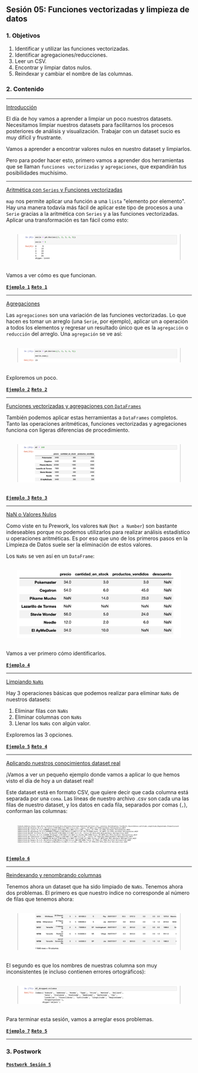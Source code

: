 
## Sesión 05: Funciones vectorizadas y limpieza de datos

### 1. Objetivos

1. Identificar y utilizar las funciones vectorizadas.
2. Identificar agregaciones/reducciones.
3. Leer un CSV.
4. Encontrar y limpiar datos nulos.
5. Reindexar y cambiar el nombre de las columnas.

### 2. Contenido

---

<ins>Introducción</ins>

El día de hoy vamos a aprender a limpiar un poco nuestros datasets. Necesitamos limpiar nuestros datasets para facilitarnos los procesos posteriores de análisis y visualización. Trabajar con un dataset sucio es muy difícil y frustrante.

Vamos a aprender a encontrar valores nulos en nuestro dataset y limpiarlos.

Pero para poder hacer esto, primero vamos a aprender dos herramientas que se llaman `funciones vectorizadas` y `agregaciones`, que expandirán tus posibilidades muchísimo.

---

<ins>Aritmética con `Series` y Funciones vectorizadas</ins>

`map` nos permite aplicar una función a una `lista` "elemento por elemento". Hay una manera todavía más fácil de aplicar este tipo de procesos a una `Serie` gracias a la aritmética con `Series` y a las funciones vectorizadas. Aplicar una transformación es tan fácil como esto:

<div style="padding: 10px; margin: 20px"><img src='./Imgs/sesion-5_5.png'></div>

Vamos a ver cómo es que funcionan.

>

[**`Ejemplo 1`**](Ejemplo-01/funciones_vectorizadas.ipynb)
[**`Reto 1`**](Reto-01/funciones_vectorizadas.ipynb)

---

<ins>Agregaciones</ins>

Las `agregaciones` son una variación de las funciones vectorizadas. Lo que hacen es tomar un arreglo (una `Serie`, por ejemplo), aplicar un a operación a todos los elementos y regresar un resultado único que es la `agregación` o `reducción`  del arreglo. Una `agregación` se ve así:

<div style="padding: 10px; margin: 20px"><img src='./Imgs/sesion-5_10.png'></div>

Exploremos un poco.

>

[**`Ejemplo 2`**](Ejemplo-02/agregaciones.ipynb)
[**`Reto 2`**](Reto-02/agregaciones.ipynb)

---

<ins>Funciones vectorizadas y agregaciones con `DataFrames`</ins>

También podemos aplicar estas herramientas a `DataFrames` completos. Tanto las operaciones aritméticas, funciones vectorizadas y agregaciones funciona con ligeras diferencias de procedimiento.

<div style="padding: 10px; margin: 20px"><img src='./Imgs/sesion-5_17.png'></div>

>

[**`Ejemplo 3`**](Ejemplo-03/vectorizacion_con_dataframes.ipynb)
[**`Reto 3`**](Reto-03/vectorizacion_con_dataframes.ipynb)

---

<ins>NaN o Valores Nulos</ins>

Como viste en tu Prework, los valores `NaN` (`Not a Number`) son bastante indeseables porque no podemos utilizarlos para realizar análisis estadístico u operaciones aritméticas. Es por eso que uno de los primeros pasos en la Limpieza de Datos suele ser la eliminación de estos valores.

Los `NaNs` se ven así en un `DataFrame`:

<div style="padding: 10px; margin: 20px"><img src='./Imgs/sesion-5_45.png'></div>

Vamos a ver primero cómo identificarlos.

>

[**`Ejemplo 4`**](Ejemplo-04/nan.ipynb)

---

<ins>Limpiando `NaNs`</ins>

Hay 3 operaciones básicas que podemos realizar para eliminar `NaNs` de nuestros datasets:

1. Eliminar filas con `NaNs`
2. Eliminar columnas con `NaNs`
3. Llenar los `NaNs` con algún valor.

Exploremos las 3 opciones.

>

[**`Ejemplo 5`**](Ejemplo-05/limpiando_nans.ipynb)
[**`Reto 4`**](Reto-04/limpiando_nans.ipynb)

---

<ins>Aplicando nuestros conocimientos dataset real</ins>

¡Vamos a ver un pequeño ejemplo donde vamos a aplicar lo que hemos visto el día de hoy a un dataset real!

Este dataset está en formato CSV, que quiere decir que cada columna está separada por una `coma`. Las líneas de nuestro archivo .csv son cada una las filas de nuestro dataset, y los datos en cada fila, separados por comas (`,`), conforman las columnas:

<div style="padding: 10px; margin: 20px"><img src='./Imgs/sesion-5_1.png'></div>

>

[**`Ejemplo 6`**](Ejemplo-06/aplicacion_real.ipynb)

---

<ins>Reindexando y renombrando columnas</ins>

Tenemos ahora un dataset que ha sido limpiado de `NaNs`. Tenemos ahora dos problemas. El primero es que nuestro índice no corresponde al número de filas que tenemos ahora:

<div style="padding: 10px; margin: 20px"><img src='./Imgs/sesion-5_40.png'></div>

El segundo es que los nombres de nuestras columna son muy inconsistentes (e incluso contienen errores ortográficos):

<div style="padding: 10px; margin: 20px"><img src='./Imgs/sesion-5_46.png'></div>

Para terminar esta sesión, vamos a arreglar esos problemas.

>

[**`Ejemplo 7`**](Ejemplo-07/reindexando_y_renombrando.ipynb)
[**`Reto 5`**](Reto-05/limpiando_un_dataset.ipynb)

---

### 3. Postwork

[**`Postwork Sesión 5`**](Postwork/Readme.md)
